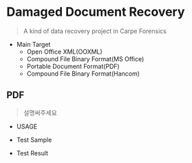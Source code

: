 # Damaged Document Recovery

> A kind of data recovery project in Carpe Forensics

- Main Target
	- Open Office XML(OOXML)
	- Compound File Binary Format(MS Office)
	- Portable Document Format(PDF)
	- Compound File Binary Format(Hancom)

## PDF
> 설명써주세요

- USAGE

- Test Sample

- Test Result
